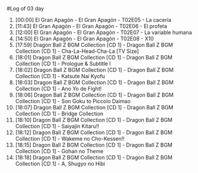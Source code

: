 #Log of 03 day

1. [00:00] El Gran Apagón - El Gran Apagón - T02E05 - La cacería
1. [11:43] El Gran Apagón - El Gran Apagón - T02E06 - El profeta
1. [12:00] El Gran Apagón - El Gran Apagón - T02E07 - La variable humana
1. [14:50] El Gran Apagón - El Gran Apagón - T02E08 - X10
1. [17:59] Dragon Ball Z BGM Collection [CD 1] - Dragon Ball Z BGM Collection [CD 1] - Cha-La-Head-Cha-La [TV Size]
1. [18:01] Dragon Ball Z BGM Collection [CD 1] - Dragon Ball Z BGM Collection [CD 1] - Prologue & Subtitle I
1. [18:02] Dragon Ball Z BGM Collection [CD 1] - Dragon Ball Z BGM Collection [CD 1] - Katsute Nai Kyofu
1. [18:03] Dragon Ball Z BGM Collection [CD 1] - Dragon Ball Z BGM Collection [CD 1] - Ano Yo de Fight!
1. [18:06] Dragon Ball Z BGM Collection [CD 1] - Dragon Ball Z BGM Collection [CD 1] - Son Goku to Piccolo Daimao
1. [18:07] Dragon Ball Z BGM Collection [CD 1] - Dragon Ball Z BGM Collection [CD 1] - Bridge Collection
1. [18:10] Dragon Ball Z BGM Collection [CD 1] - Dragon Ball Z BGM Collection [CD 1] - Saiyajin Kitaru!!
1. [18:12] Dragon Ball Z BGM Collection [CD 1] - Dragon Ball Z BGM Collection [CD 1] - Wakeme no Cho-Kessen!!
1. [18:15] Dragon Ball Z BGM Collection [CD 1] - Dragon Ball Z BGM Collection [CD 1] - Gohan no Theme
1. [18:18] Dragon Ball Z BGM Collection [CD 1] - Dragon Ball Z BGM Collection [CD 1] - A, Shugyo no Hibi
